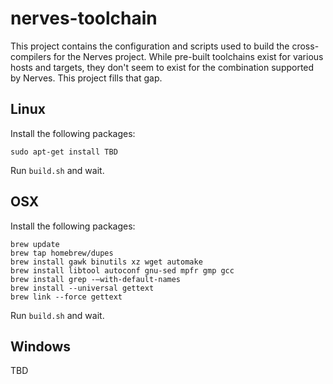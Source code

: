 # nerves-toolchain

This project contains the configuration and scripts used to build the
cross-compilers for the Nerves project. While pre-built toolchains exist for
various hosts and targets, they don't seem to exist for the combination
supported by Nerves. This project fills that gap.

## Linux

Install the following packages:

```
sudo apt-get install TBD
```

Run `build.sh` and wait.

## OSX

Install the following packages:

```
brew update
brew tap homebrew/dupes
brew install gawk binutils xz wget automake
brew install libtool autoconf gnu-sed mpfr gmp gcc
brew install grep -—with-default-names
brew install --universal gettext
brew link --force gettext

```

Run `build.sh` and wait.

## Windows

TBD

